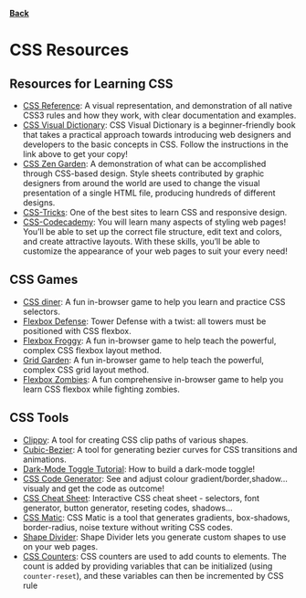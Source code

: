 **[Back](/README.md/)**

# CSS Resources

## Resources for Learning CSS

- [CSS Reference](https://cssreference.io): A visual representation, and demonstration of all native CSS3 rules and how they work, with clear documentation and examples.
- [CSS Visual Dictionary](http://www.javascriptgrammar.com/?v=bio): CSS Visual Dictionary is a beginner-friendly book that takes a practical approach towards introducing web designers and developers to the basic concepts in CSS. Follow the instructions in the link above to get your copy!
- [CSS Zen Garden](http://www.csszengarden.com/): A demonstration of what can be accomplished through CSS-based design. Style sheets contributed by graphic designers from around the world are used to change the visual presentation of a single HTML file, producing hundreds of different designs.
- [CSS-Tricks](https://css-tricks.com/): One of the best sites to learn CSS and responsive design.
- [CSS-Codecademy](https://www.codecademy.com/learn/learn-css): You will learn many aspects of styling web pages! You’ll be able to set up the correct file structure, edit text and colors, and create attractive layouts. With these skills, you’ll be able to customize the appearance of your web pages to suit your every need!

## CSS Games

- [CSS diner](https://flukeout.github.io/): A fun in-browser game to help you learn and practice CSS selectors.
- [Flexbox Defense](http://www.flexboxdefense.com/): Tower Defense with a twist: all towers must be positioned with CSS flexbox.
- [Flexbox Froggy](http://flexboxfroggy.com/): A fun in-browser game to help teach the powerful, complex CSS flexbox layout method.
- [Grid Garden](https://cssgridgarden.com/): A fun in-browser game to help teach the powerful, complex CSS grid layout method.
- [Flexbox Zombies](https://flexboxzombies.com/p/flexbox-zombies/): A fun comprehensive in-browser game to help you learn CSS flexbox while fighting zombies.

## CSS Tools

- [Clippy](https://bennettfeely.com/clippy/): A tool for creating CSS clip paths of various shapes.
- [Cubic-Bezier](https://cubic-bezier.com/): A tool for generating bezier curves for CSS transitions and animations.
- [Dark-Mode Toggle Tutorial](https://fluvixx.dev/posts/how-to-build-a-dark-mode.html): How to build a dark-mode toggle!
- [CSS Code Generator](https://html-css-js.com/css/generator/): See and adjust colour gradient/border,shadow... visualy and get the code as outcome!
- [CSS Cheat Sheet](https://htmlcheatsheet.com/css/): Interactive CSS cheat sheet - selectors, font generator, button generator, reseting codes, shadows...
- [CSS Matic](https://www.cssmatic.com/): CSS Matic is a tool that generates gradients, box-shadows, border-radius, noise texture without writing CSS codes.
- [Shape Divider](https://www.shapedivider.app/): Shape Divider lets you generate custom shapes to use on your web pages.
- [CSS Counters](https://www.freecodecamp.org/news/numbering-with-css-counters/): CSS counters are used to add counts to elements. The count is added by providing variables that can be initialized (using `counter-reset`), and these variables can then be incremented by CSS rule
